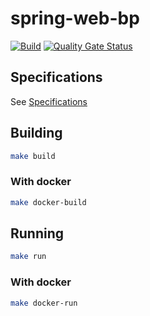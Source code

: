 # spring-web-bp

[![Build](https://github.com/ViBiOh/spring-web-bp/workflows/Build/badge.svg)](https://github.com/ViBiOh/spring-web-bp/actions)
[![Quality Gate Status](https://sonarcloud.io/api/project_badges/measure?project=ViBiOh_spring-web-bp&metric=alert_status)](https://sonarcloud.io/dashboard?id=ViBiOh_spring-web-bp)

## Specifications

See [Specifications](SPECIFICATIONS.md)

## Building

```bash
make build
```

### With docker

```bash
make docker-build
```

## Running

```bash
make run
```

### With docker

```bash
make docker-run
```

